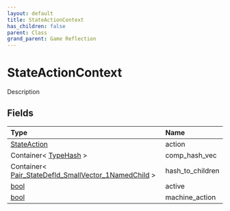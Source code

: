 ```yaml
---
layout: default
title: StateActionContext
has_children: false
parent: Class
grand_parent: Game Reflection
---
```

# StateActionContext
Description 

## Fields

| Type | Name |
|:----------|:--------------|
| [StateAction](/riftbreaker-wiki/docs/game-reflection/classes/state_action/) | action |
| Container< [TypeHash](/riftbreaker-wiki/docs/game-reflection/enums/type_hash/) > | comp_hash_vec |
| Container< [Pair_StateDefId_SmallVector_1NamedChild](/riftbreaker-wiki/docs/game-reflection/classes/pair__state_def_id__small_vector_1_named_child/) > | hash_to_children |
| [bool](/riftbreaker-wiki/docs/game-reflection/components/bool/) | active |
| [bool](/riftbreaker-wiki/docs/game-reflection/components/bool/) | machine_action |

